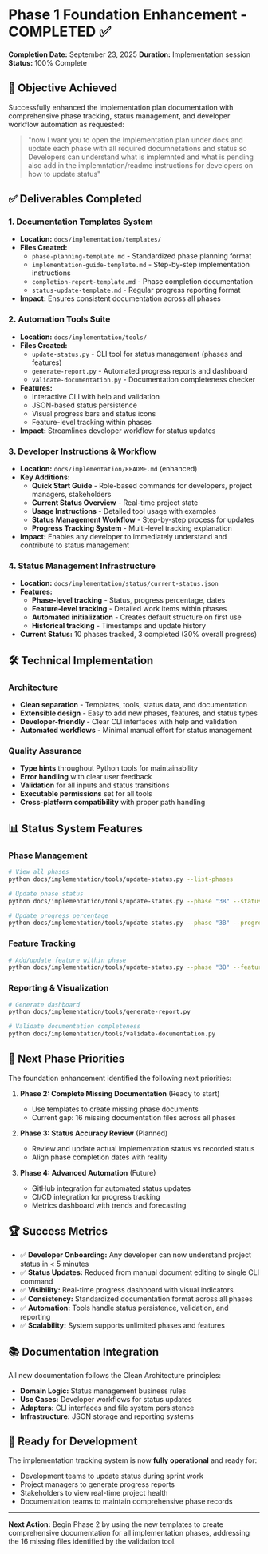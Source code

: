 # Phase 1 Foundation Enhancement - COMPLETED ✅

**Completion Date:** September 23, 2025
**Duration:** Implementation session
**Status:** 100% Complete

## 🎯 Objective Achieved

Successfully enhanced the implementation plan documentation with comprehensive phase tracking, status management, and developer workflow automation as requested:

> "now I want you to open the Implementation plan under docs and update each phase with all required documnetations and status so Developers can understand what is implemnted and what is pending also add in the implemntation/readme instructions for developers on how to update status"

## ✅ Deliverables Completed

### 1. Documentation Templates System
- **Location:** `docs/implementation/templates/`
- **Files Created:**
  - `phase-planning-template.md` - Standardized phase planning format
  - `implementation-guide-template.md` - Step-by-step implementation instructions
  - `completion-report-template.md` - Phase completion documentation
  - `status-update-template.md` - Regular progress reporting format
- **Impact:** Ensures consistent documentation across all phases

### 2. Automation Tools Suite
- **Location:** `docs/implementation/tools/`
- **Files Created:**
  - `update-status.py` - CLI tool for status management (phases and features)
  - `generate-report.py` - Automated progress reports and dashboard
  - `validate-documentation.py` - Documentation completeness checker
- **Features:**
  - Interactive CLI with help and validation
  - JSON-based status persistence
  - Visual progress bars and status icons
  - Feature-level tracking within phases
- **Impact:** Streamlines developer workflow for status updates

### 3. Developer Instructions & Workflow
- **Location:** `docs/implementation/README.md` (enhanced)
- **Key Additions:**
  - **Quick Start Guide** - Role-based commands for developers, project managers, stakeholders
  - **Current Status Overview** - Real-time project state
  - **Usage Instructions** - Detailed tool usage with examples
  - **Status Management Workflow** - Step-by-step process for updates
  - **Progress Tracking System** - Multi-level tracking explanation
- **Impact:** Enables any developer to immediately understand and contribute to status management

### 4. Status Management Infrastructure
- **Location:** `docs/implementation/status/current-status.json`
- **Features:**
  - **Phase-level tracking** - Status, progress percentage, dates
  - **Feature-level tracking** - Detailed work items within phases
  - **Automated initialization** - Creates default structure on first use
  - **Historical tracking** - Timestamps and update history
- **Current Status:** 10 phases tracked, 3 completed (30% overall progress)

## 🛠️ Technical Implementation

### Architecture
- **Clean separation** - Templates, tools, status data, and documentation
- **Extensible design** - Easy to add new phases, features, and status types
- **Developer-friendly** - Clear CLI interfaces with help and validation
- **Automated workflows** - Minimal manual effort for status management

### Quality Assurance
- **Type hints** throughout Python tools for maintainability
- **Error handling** with clear user feedback
- **Validation** for all inputs and status transitions
- **Executable permissions** set for all tools
- **Cross-platform compatibility** with proper path handling

## 📊 Status System Features

### Phase Management
```bash
# View all phases
python docs/implementation/tools/update-status.py --list-phases

# Update phase status
python docs/implementation/tools/update-status.py --phase "3B" --status "In Progress"

# Update progress percentage
python docs/implementation/tools/update-status.py --phase "3B" --progress 25
```

### Feature Tracking
```bash
# Add/update feature within phase
python docs/implementation/tools/update-status.py --phase "3B" --feature "API Gateway" --status "Complete" --owner "dev-team"
```

### Reporting & Visualization
```bash
# Generate dashboard
python docs/implementation/tools/generate-report.py

# Validate documentation completeness
python docs/implementation/tools/validate-documentation.py
```

## 🎯 Next Phase Priorities

The foundation enhancement identified the following next priorities:

1. **Phase 2: Complete Missing Documentation** (Ready to start)
   - Use templates to create missing phase documents
   - Current gap: 16 missing documentation files across all phases

2. **Phase 3: Status Accuracy Review** (Planned)
   - Review and update actual implementation status vs recorded status
   - Align phase completion dates with reality

3. **Phase 4: Advanced Automation** (Future)
   - GitHub integration for automated status updates
   - CI/CD integration for progress tracking
   - Metrics dashboard with trends and forecasting

## 🏆 Success Metrics

- ✅ **Developer Onboarding:** Any developer can now understand project status in < 5 minutes
- ✅ **Status Updates:** Reduced from manual document editing to single CLI command
- ✅ **Visibility:** Real-time progress dashboard with visual indicators
- ✅ **Consistency:** Standardized documentation format across all phases
- ✅ **Automation:** Tools handle status persistence, validation, and reporting
- ✅ **Scalability:** System supports unlimited phases and features

## 📚 Documentation Integration

All new documentation follows the Clean Architecture principles:
- **Domain Logic:** Status management business rules
- **Use Cases:** Developer workflows for status updates
- **Adapters:** CLI interfaces and file system persistence
- **Infrastructure:** JSON storage and reporting systems

## 🚀 Ready for Development

The implementation tracking system is now **fully operational** and ready for:
- Development teams to update status during sprint work
- Project managers to generate progress reports
- Stakeholders to view real-time project health
- Documentation teams to maintain comprehensive phase records

---

**Next Action:** Begin Phase 2 by using the new templates to create comprehensive documentation for all implementation phases, addressing the 16 missing files identified by the validation tool.
